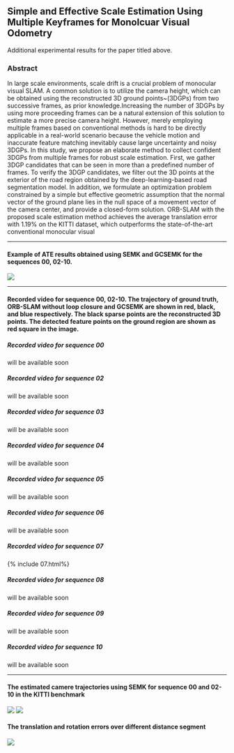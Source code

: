 ## Simple and Effective Scale Estimation Using Multiple Keyframes for Monolcuar Visual Odometry
Additional experimental results for the paper titled above.
### Abstract
In large scale environments, scale drift is a crucial problem of monocular visual SLAM. A common solution is to utilize the camera height, which can be obtained using the reconstructed 3D ground points~(3DGPs) from two successive frames, as prior knowledge.Increasing the number of 3DGPs by using more proceeding frames can be a natural extension of this solution to estimate a more precise camera height. However, merely employing multiple frames based on conventional methods is hard to be directly applicable in a real-world scenario because the vehicle motion and inaccurate feature matching inevitably cause large uncertainty and noisy 3DGPs. In this study, we propose an elaborate method to collect confident 3DGPs from multiple frames for robust scale estimation. First, we gather 3DGP candidates that can be seen in more than a predefined number of frames. To verify the 3DGP candidates, we filter out the 3D points at the exterior of the road region obtained by the deep-learning-based road segmentation model. In addition, we formulate an optimization problem constrained by a simple but effective geometric assumption that the normal vector of the ground plane lies in the null space of a movement vector of the camera center, and provide a closed-form solution. ORB-SLAM with the proposed scale estimation method achieves the average translation error with 1.19\% on the KITTI dataset, which outperforms the state-of-the-art conventional monocular visual 

*****************************************************************************************
#### Example of ATE results obtained using SEMK and GCSEMK for the sequences 00, 02-10.
![](https://lh3.googleusercontent.com/n5Ut3JwguSRFr7uCYuEJqw0wYJfzQPj8mSiginAxSnTXkjCOJ-CwRxn5M7CWVrlS-gp7VfPxlYVtJqCNgWFrnk7XFDV8AIebuXGHr7AXQwGW15VIQlVRPAJ4yrMjsrCRArvp2bk0UNmVal7_ycm7Qy2GMk6KUG9NeR9WOqcsQVUYFrJTIT2nAo2e1h6e_9phJ3XHuBMoK8zNNFSta31jHfsb7meVkDNvlNg1OhV-3fNnp-WAfYCCOdtzrvE6MzvA_MUWoYofPJjKgSAg0e7E-Yu2d1rz_xJ8k1mEoiBqE8pfm5dxgob0Syg6zGdZsRhK9QLutAd9wM8S5AvJNwtkq7lC1CpVtS1ApVQuF5eij04MQMu1QlbEn1WjFaRvrwqIrzMFHlfzYV1STYAX_Y7tqs_xJ9CBwyR52nnEu3p0XeXjw1DAMQd7zXYfwJigtMKKdxumBUzYSywdMC1Oxwor0mut6AgK2M0R3DZEkUnfcDA-wEi2ra_VbGzNs8osSpZ7UrChv2tBBc79IaSmu3rb9HPHZ5QuwVeoW2zPzAbvS6DfY1rf1nQ5jwYDWqOgghqU3-0v7E0TqS2Fg2GcjVFwcxkc3zDTdWL3_yKuJ9EPM4cynqvnWf2GrFTD6lWsrPG9Ew10zl-evd4X5JHV6UHmxL2jl5qzB86-QkakCmuTiM3SjFiXz8DZkLsTRZ3t=w694-h999-no?authuser=0)

*****************************************************************************************
#### Recorded video for sequence 00, 02-10. The trajectory of ground truth, ORB-SLAM without loop closure and GCSEMK are shown in red, black, and blue respectively. The black sparse points are the reconstructed 3D points. The detected feature points on the ground region are shown as red square in the image.
##### Recorded video for sequence 00
will be available soon
##### Recorded video for sequence 02
will be available soon
##### Recorded video for sequence 03
will be available soon
##### Recorded video for sequence 04
will be available soon
##### Recorded video for sequence 05
will be available soon
##### Recorded video for sequence 06
will be available soon
##### Recorded video for sequence 07
{% include 07.html%}
##### Recorded video for sequence 08
will be available soon
##### Recorded video for sequence 09
will be available soon
##### Recorded video for sequence 10
will be available soon

*****************************************************************************************
#### The estimated camere trajectories using SEMK for sequence 00 and 02-10 in the KITTI benchmark
![](https://lh3.googleusercontent.com/pw/ACtC-3fpxjxGrH9vo3aunm7OQlyg-VUT-TtbkOlRomXZZIiFXR_U-j4NkRO6L-5oqwTL2A7WD6UmKX0O8d9IKFGLhk-NtVlWotDj4W-uBuGPvH55rFEC5FdX55SE2NgX7RbmSZ5epWd4J-wo-Bv7SEjdChKC=w682-h984-no?authuser=0)
![](https://lh3.googleusercontent.com/pw/ACtC-3fcM9mUw8NAds1as8qoTsAdJLfhA2VolYVrZ9Age-XeyCp13l_lC6sFWu09uOzvTUjTWbU0k4gRk6X6ryM0n3ej3LV71Q0GSVqalbTzy99E5eq3TNM_Xrb30QbCUy0CYaoTaetAoIQ13fJ-WrIWovm2=w682-h984-no?authuser=0)
#### The translation and rotation errors over different distance segment
![](https://lh3.googleusercontent.com/rFraLVeoSOspQVCQyazZY72JnOu25kURvlXSzZrKA0iXtGXHHGx7k4vMGHhsT_YkWTdK4d3bpi8d1oCR8Os2_3UWkMj7_TSH3miStTxCnAtOE6tDnJVf0H-glLLSSAvpYinN3BCQ6ahC7sDI76KUbn31EgH79wYVe00mBDPVWS0oPstm8tYOzFD1hCJ-_u-nvGvHAqgOsQGBrjZXGtZINaepPvY070eeU79xD3nLDtN2bSumFY5r8j0G5uuWPq_DHKcmgxJdgK_onGXyy0whORAg9-DuzoSrb9kiC86SDrz_F9Bycx-Ax-D8J7Za1ejs1pGgpYBf8MCzRq8mo3O8pY6YSMT2zZGUbUAcr3qlNNHCiRicgRz2hGcjlI_g_4hZbTL7Vss13pkV1NtBCgq-WaYkDs4iCppL2H9c2HbjC1yhKHiqJy8CiglRKeCSZ0zYNMV1VexHfL1mAZjC6fZalOC-QYTU2Q9e8VX_B-QixMAAuS1osVJ0rJ7kMZ9jx1-xkyUJhqWl08QT3anA9Dc-FB7PimtTd4MnLjdjNyDPziWkULkEWLSIBXoxypFT0jL_KXI1FWWq-s94uPoX550dDgrNQLVz5zytyOT4lTRnKzYDTSPK65JYiwYF_0P1AFhgz3w_DpzZy3jJMdUrl_RCyifbdqC_zoaw1fhbYdoNCX2oPSvu1x39hDwFpcYV=w682-h984-no?authuser=0)
